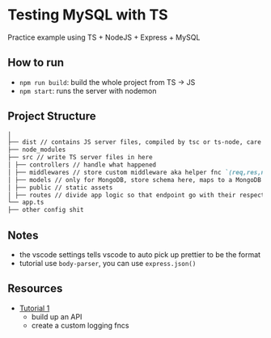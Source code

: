 # Testing MySQL with TS

Practice example using TS + NodeJS + Express + MySQL

## How to run

- `npm run build`: build the whole project from TS -> JS
- `npm start`: runs the server with nodemon

## Project Structure

```markdown
│
├── dist // contains JS server files, compiled by tsc or ts-node, care static assets
├── node_modules
├── src // write TS server files in here
│ ├── controllers // handle what happened
│ ├── middlewares // store custom middleware aka helper fnc `(req,res,next)=> {...;next()};`
│ ├── models // only for MongoDB, store schema here, maps to a MongoDB collection
│ ├── public // static assets
│ ├── routes // divide app logic so that endpoint go with their respective controllers
└── app.ts
├── other config shit
```

## Notes

- the vscode settings tells vscode to auto pick up prettier to be the format
- tutorial use `body-parser`, you can use `express.json()`

## Resources

- [Tutorial 1](https://www.youtube.com/watch?v=vyz47fUXcxU&t=0s)
  - build up an API
  - create a custom logging fncs
